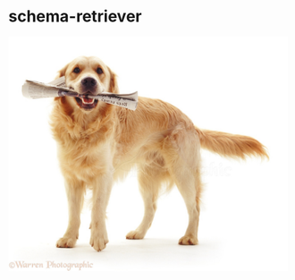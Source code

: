# schema-retriever
<img src="golden-retriever.jpg" alt="golden retriever with a newspaper" width="500"/>
